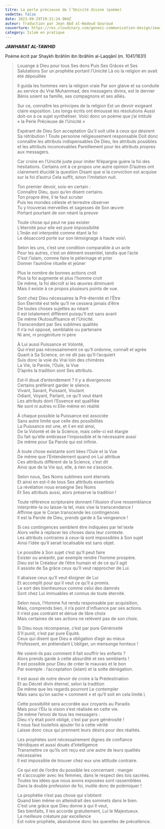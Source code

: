 ```yaml
---
titre: La perle précieuse de l’Unicité divine (poème)
vedette: false
date: 2023-09-29T19:21:24.904Z
auteur: Traduction par Jean Abd al-Wadoud Gouraud
couverture: https://res.cloudinary.com/genesi-communication-design/image/upload/v1709584979/oyster-1327311_1280_fkacvp.jpg
category: Islam en pratique
---
```

***JAWHARAT AL-TAWHID***

Poème écrit par Shaykh Ibrâhîm ibn Ibrâhîm al-Laqqânî (m. 1041/1631)

> Louange à Dieu pour tous Ses dons
Puis Ses Grâces et Ses Salutations
Sur un prophète portant l’Unicité
Là où la religion en avait été dépouillée
>
> Il guida les hommes vers la religion vraie
Par son glaive et sa conduite au service du Vrai
Muhammad, des messagers divins, est le dernier
Bénis soient sa famille, ses compagnons et ses alliés.
>
> Sur ce, connaître les principes de la religion
Est un devoir exigeant claire exposition.
Les longs écrits ont émoussé les résolutions
Aussi doit-on à ce sujet synthétiser.
Voici donc un poème que j’ai intitulé
«&nbsp;la Perle Précieuse de l’Unicité&nbsp;»
>
> Espérant de Dieu Son acceptation
Qu’il soit utile à ceux qui désirent Sa rétribution&nbsp;!
Toute personne religieusement responsable
Doit donc connaître les attributs indispensables
De Dieu, les attributs possibles et les attributs inconcevables
Pareillement pour les attributs propres aux messagers.
>
> Car croire en l’Unicité juste pour imiter
N’épargne guère la foi des hésitations.
Certains ont à ce propos une autre opinion
D’autres ont clairement élucidé la question
Disant que si la conviction est acquise sur la foi d’autrui
Cela suffit, sinon l’imitation nuit.
>
> Ton premier devoir, sois-en certain&nbsp;:\
> Connaître Dieu, quoi qu’en disent certains.\
> Ton propre être, il te faut scruter\
> Puis les mondes céleste et terrestre observer\
> Tu y trouveras merveilles et sagesses de Son œuvre\
> Portant pourtant de son néant la preuve
>
> Toute chose qui peut ne pas exister\
> L’éternité pour elle est pure impossibilité\
> L’îmân est interprété comme étant la foi\
> Le désaccord porte sur son témoignage à haute voix\
>
> Selon les uns, c’est une condition comparable à un acte\
> Pour les autres, c’est un élément essentiel, tandis que l’acte\
> C’est l’islam, comme faire le pèlerinage et prier\
> Donner l’aumône rituelle et jeûner
>
> Plus le nombre de bonnes actions croît\
> Plus la foi augmente et plus l’homme croit\
> De même, la foi décroît si les œuvres diminuent\
> Mais il existe à ce propos plusieurs points de vue.
>
> Sont chez Dieu nécessaires la Pré-éternité et l’Être\
> Son Éternité est telle qu’Il ne cessera jamais d’être\
> De toutes choses sujettes au néant\
> Il est totalement différent puisqu’Il est sans avant\
> De même l’Autosuffisance et l’Unicité.\
> Transcendant par Ses sublimes qualités\
> Il n’a nul opposé, semblable ou partenaire\
> Ni ami, ni progéniture ni père
>
> À Lui aussi Puissance et Volonté,\
> Qui n’est pas nécessairement ce qu’Il ordonne, connaît et agrée\
> Quant à Sa Science, on ne dit pas qu’Il l’acquiert\
> Suis donc la voie du Vrai loin des chimères\
> La Vie, la Parole, l’Ouïe, la Vue\
> D’après la tradition sont Ses attributs.
>
> Est-Il doué d’entendement&nbsp;? Il y a divergences\
> Certains préférant garder le silence.\
> Vivant, Savant, Puissant, Voulant\
> Odiant, Voyant, Parlant, ce qu’Il veut étant\
> Les attributs dont l’Essence est qualifiée\
> Ne sont ni autres ni Elle-même en réalité
>
> À chaque possible la Puissance est associée\
> Sans autre limite que celle des possibilités\
> La Puissance est une, et il en est ainsi,\
> De la Volonté et de la Science, mais celle-ci est élargie\
> Du fait qu’elle embrasse l’impossible et le nécessaire aussi\
> De même pour Sa Parole qui est infinie.
>
> À toute chose existante sont liées l’Ouïe et la Vue\
> De même que l’Entendement quand on Lui attribue\
> Ces attributs diffèrent de la Science, c’est dit\
> Ainsi que de la Vie qui, elle, à rien ne s’associe.
>
> Selon nous, Ses Noms sublimes sont éternels\
> Et ainsi en est-il de tous Ses attributs essentiels\
> La révélation nous enseigne Ses Noms\
> Et Ses attributs aussi, alors préserve la tradition&nbsp;!
>
> Toute référence scripturaire donnant l’illusion d’une ressemblance\
> interprète-la ou laisse-la tel, mais vise la transcendance&nbsp;!\
> Affirme que le Coran transcende les contingences\
> Il est la Parole de Dieu, prends garde à Sa vengeance&nbsp;!
>
> Si ces contingences semblent être indiquées par tel texte\
> Alors veille à replacer les choses dans leur contexte.\
> Les attributs contraires à ceux-là sont impossibles à Son sujet\
> Ainsi l’idée qu’Il serait localisable est sans objet.
>
> Le possible à Son sujet c’est qu’Il peut faire\
> Exister ou anéantir, par exemple rendre l’homme prospère.\
> Dieu est le Créateur de l’être humain et de ce qu’il agit\
> Il assiste de Sa grâce ceux qu’Il veut rapprocher de Lui.
>
> Il abaisse ceux qu’Il veut éloigner de Lui\
> Et accomplit pour qui Il veut ce qu’Il a promis.\
> Le sort des bienheureux comme celui des damnés\
> Sont chez Lui immuables et connus de toute éternité.
>
> Selon nous, l’Homme fut rendu responsable par acquisition,\
> Mais, comprends bien, il n’a point d’influence par ses actions.\
> Il n’est pas contraint et dénué de libre choix\
> Mais certaines de ses actions ne relèvent pas de son choix.
>
> Si Dieu nous récompense, c’est par pure Générosité\
> S’Il punit, c’est par pure Équité.\
> Ceux qui disent que Dieu a obligation d’agir au mieux\
> Professent, en prétendant L’obliger, un mensonge honteux&nbsp;!
>
> Ne voient-ils pas comment Il fait souffrir les enfants&nbsp;?\
> Alors prends garde à cette absurdité et ses semblants&nbsp;!\
> Il est possible pour Dieu de créer le mauvais et le bon\
> Par exemple&nbsp;: l’acceptation (islam) et la sotte dénégation.
>
> Il est aussi de notre devoir de croire à la Prédestination\
> Et au Décret divin éternel, selon la tradition\
> De même que les regards pourront Le contempler\
> Mais sans qu’on sache «&nbsp;comment&nbsp;» et qu’Il soit en cela limité.\
>
> Cette possibilité sera accordée aux croyants au Paradis\
> Mais pour l’Élu la vision s’est réalisée en cette vie.\
> De même l’envoi de tous les messagers&nbsp;:\
> Dieu n’y était point obligé, c’est par pure générosité&nbsp;!\
> Il nous faut toutefois ajouter foi à cette vérité\
> Laisse donc ceux qui prennent leurs désirs pour des réalités.
>
> Les prophètes sont nécessairement dignes de confiance\
> Véridiques et aussi doués d’intelligence\
> Transmettre ce qu’ils ont reçu est une autre de leurs qualités nécessaires\
> Il est impossible de trouver chez eux une attitude contraire.
>
> Ce qui est de l’ordre du possible les concernant&nbsp;: manger\
> et s’accoupler avec les femmes, dans le respect des lois sacrées.\
> Toutes les idées que nous avons exposées sont rassemblées\
> Dans la double profession de foi, inutile donc de polémiquer&nbsp;!
>
> La prophétie n’est pas chose qui s’obtient\
> Quand bien même on atteindrait des sommets dans le bien.\
> C’est une grâce que Dieu donne à qui Il veut,\
> Ses bienfaits, Il les accorde gratuitement, Lui le Majestueux.\
> La meilleure créature par excellence\
> Est notre prophète, abandonne donc les querelles de précellence.